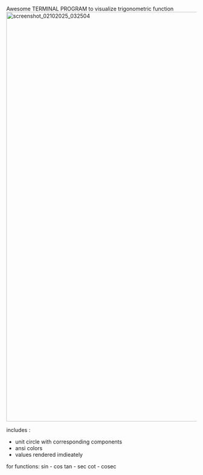 Awesome TERMINAL PROGRAM to visualize trigonometric function
<img width="1920" height="1080" alt="screenshot_02102025_032504" src="https://github.com/user-attachments/assets/2db20a2d-f184-4c77-b068-00e51a2ad359" />



includes :

 * unit circle with corresponding components
 * ansi colors
 * values rendered imdieately

for functions: 
sin - cos 
tan - sec 
cot - cosec
